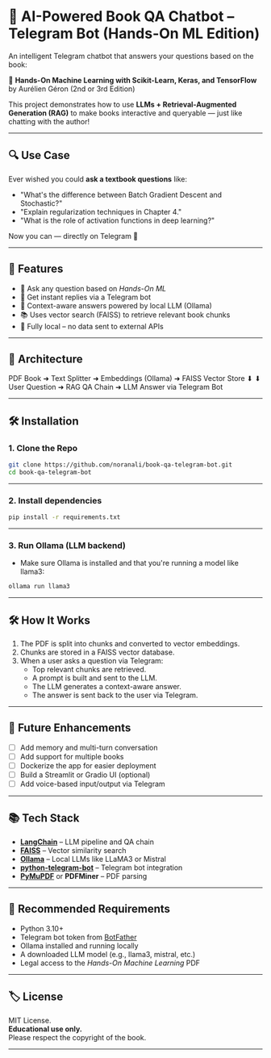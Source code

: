 # 🤖 AI-Powered Book QA Chatbot – Telegram Bot (Hands-On ML Edition)

An intelligent Telegram chatbot that answers your questions based on the book:

📘 **Hands-On Machine Learning with Scikit-Learn, Keras, and TensorFlow**  
by Aurélien Géron (2nd or 3rd Edition)

This project demonstrates how to use **LLMs + Retrieval-Augmented Generation (RAG)** to make books interactive and queryable — just like chatting with the author!

---

## 🔍 Use Case

Ever wished you could **ask a textbook questions** like:

- "What's the difference between Batch Gradient Descent and Stochastic?"
- "Explain regularization techniques in Chapter 4."
- "What is the role of activation functions in deep learning?"

Now you can — directly on Telegram 📱

---

## 🚀 Features

- 📖 Ask any question based on *Hands-On ML*
- 💬 Get instant replies via a Telegram bot
- 🧠 Context-aware answers powered by local LLM (Ollama)
- 📚 Uses vector search (FAISS) to retrieve relevant book chunks
- 🔐 Fully local – no data sent to external APIs

---

## 📌 Architecture

PDF Book ➜ Text Splitter ➜ Embeddings (Ollama) ➜ FAISS Vector Store
⬇ ⬇
User Question ➜ RAG QA Chain ➜ LLM Answer via Telegram Bot

---

## 🛠️ Installation

### 1. Clone the Repo

```bash
git clone https://github.com/noranali/book-qa-telegram-bot.git
cd book-qa-telegram-bot
```
---
### 2. Install dependencies
```bash
pip install -r requirements.txt
```
---
### 3. Run Ollama (LLM backend)
 - Make sure Ollama is installed and that you're running a model like llama3:
```bash
ollama run llama3
```
---
## 🛠 How It Works

1. The PDF is split into chunks and converted to vector embeddings.
2. Chunks are stored in a FAISS vector database.
3. When a user asks a question via Telegram:
   - Top relevant chunks are retrieved.
   - A prompt is built and sent to the LLM.
   - The LLM generates a context-aware answer.
   - The answer is sent back to the user via Telegram.

---

## 🔧 Future Enhancements

- [ ] Add memory and multi-turn conversation  
- [ ] Add support for multiple books  
- [ ] Dockerize the app for easier deployment  
- [ ] Build a Streamlit or Gradio UI (optional)  
- [ ] Add voice-based input/output via Telegram  

---

## 📚 Tech Stack

- **[LangChain](https://www.langchain.com/)** – LLM pipeline and QA chain  
- **[FAISS](https://github.com/facebookresearch/faiss)** – Vector similarity search  
- **[Ollama](https://ollama.com/)** – Local LLMs like LLaMA3 or Mistral  
- **[python-telegram-bot](https://github.com/python-telegram-bot/python-telegram-bot)** – Telegram bot integration  
- **[PyMuPDF](https://pymupdf.readthedocs.io/en/latest/)** or **PDFMiner** – PDF parsing  

---

## 🧠 Recommended Requirements

- Python 3.10+  
- Telegram bot token from [BotFather](https://t.me/BotFather)  
- Ollama installed and running locally  
- A downloaded LLM model (e.g., llama3, mistral, etc.)  
- Legal access to the *Hands-On Machine Learning* PDF  

---

## 🏷 License

MIT License.  
**Educational use only.**  
Please respect the copyright of the book.

---
